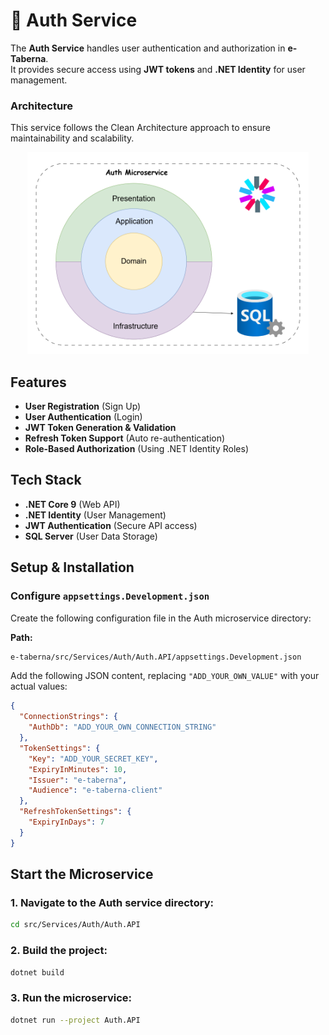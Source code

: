 # 🔐 Auth Service 

The **Auth Service** handles user authentication and authorization in **e-Taberna**.  
It provides secure access using **JWT tokens** and **.NET Identity** for user management.


### Architecture

This service follows the Clean Architecture approach to ensure maintainability and scalability.

<p align="center">
  <img src="../../../assets/diagrams/auth-service-architecture.png" alt="E-Taberna Architecture" width="450"/>
</p>


## Features
- **User Registration** (Sign Up)
- **User Authentication** (Login)
- **JWT Token Generation & Validation**
- **Refresh Token Support** (Auto re-authentication)
- **Role-Based Authorization** (Using .NET Identity Roles)


## Tech Stack
- **.NET Core 9** (Web API)
- **.NET Identity** (User Management)
- **JWT Authentication** (Secure API access)
- **SQL Server** (User Data Storage)




## Setup & Installation

### Configure `appsettings.Development.json`
Create the following configuration file in the Auth microservice directory:

**Path:**  
 
```sh
e-taberna/src/Services/Auth/Auth.API/appsettings.Development.json
```

Add the following JSON content, replacing `"ADD_YOUR_OWN_VALUE"` with your actual values:

```json
{
  "ConnectionStrings": {
    "AuthDb": "ADD_YOUR_OWN_CONNECTION_STRING"
  },
  "TokenSettings": {
    "Key": "ADD_YOUR_SECRET_KEY",
    "ExpiryInMinutes": 10,
    "Issuer": "e-taberna",
    "Audience": "e-taberna-client"
  },
  "RefreshTokenSettings": {
    "ExpiryInDays": 7
  }
}
```
## Start the Microservice
### 1. Navigate to the Auth service directory:

```sh
cd src/Services/Auth/Auth.API
```

### 2. Build the project:
```sh
dotnet build
```

### 3. Run the microservice:

```sh
dotnet run --project Auth.API